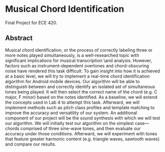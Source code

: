 # Musical Chord Identification
Final Project for ECE 420.

## Abstract
Musical chord identification, or the process of correctly labeling three or more notes played
simultaneously, is a well-researched topic with significant implications for musical transcription
\and analysis. However, factors such as instrument-dependent overtones and chord-obscuring
noise have rendered this task difficult. To gain insight into how it is achieved at a basic level,
we will try to implement a real-time chord identification algorithm for Android mobile devices.
Our algorithm will be able to distinguish between and correctly identify an isolated set of
simultaneous tones being played. It will then select the correct name of the chord (e.g. C major,
F minor) based on the notes identified. As a baseline, we will extend the concepts used in Lab 4
to attempt this task. Afterward, we will implement methods such as pitch class profiles and
template matching to improve the accuracy and versatility of our system. An additional component
of our project will be the sound synthesis with which we will test our algorithm. We will
initially test our algorithm on the simplest case—chords comprised of three sine-wave tones, and
then evaluate our accuracy under those conditions. Afterward, we will experiment with tones that
feature greater harmonic content (e.g. triangle waves, sawtooth waves) and compare our results.
